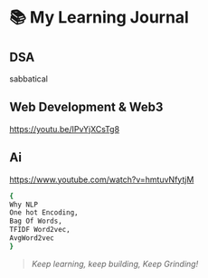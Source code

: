 # 📚 My Learning Journal  

## DSA  
sabbatical

## Web Development & Web3 
https://youtu.be/IPvYjXCsTg8

## Ai
https://www.youtube.com/watch?v=hmtuvNfytjM

```sh
{
Why NLP
One hot Encoding, 
Bag Of Words, 
TFIDF Word2vec,
AvgWord2vec
}
```


> _Keep learning, keep building, Keep Grinding!_  
